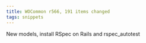 ```yaml
---
title: WOCommon r566, 191 items changed
tags: snippets
---
```


New models, install RSpec on Rails and rspec_autotest
